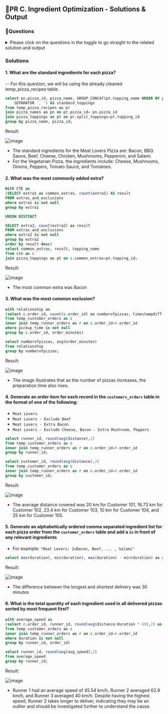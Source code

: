## 🍕PR C. Ingredient Optimization - Solutions & Output

### 🍕Questions 

<details>

<summary>Please click on the questions in the toggle to go straight to the related solution and output </summary>

1. What are the standard ingredients for each pizza?(#1-what-are-the-standard-ingredients-for-each-pizza)
2. What was the most commonly added extra?
3. What was the most common exclusion?
4. Generate an order item for each record in the `customers_orders` table in the format of one of the following:
   - `Meat Lovers`
   - `Meat Lovers - Exclude Beef`
   - `Meat Lovers - Extra Bacon`
   - `Meat Lovers - Exclude Cheese, Bacon - Extra Mushroom, Peppers`
5. Generate an alphabetically ordered comma separated ingredient list for each pizza order from the `customer_orders` table and add a `2x` in front of any relevant ingredients
  - For example: `"Meat Lovers: 2xBacon, Beef, ... , Salami"`
6. What is the total quantity of each ingredient used in all delivered pizzas sorted by most frequent first?

</details>

### Solutions 

#### 1. What are the standard ingredients for each pizza?
-- For this question, we will be using the already cleaned temp_pizza_recipes table.

```sql
select pn.pizza_id, pizza_name, GROUP_CONCAT(pt.topping_name ORDER BY pt.topping_name 
	SEPARATOR ', ') AS standard_toppings
from temp_pizza_recipes as pr
join pizza_names as pn on pr.pizza_id= pn.pizza_id
join pizza_toppings as pt on pr.split_toppings=pt.topping_id
group by pizza_name, pizza_id;
```
Result: 

![image](https://github.com/user-attachments/assets/22d5f354-86cd-4d84-894a-90afdfe05a78)

- The standard ingredients for the Meat Lovers Pizza are: Bacon, BBQ Sauce, Beef, Cheese, Chicken, Mushrooms, Pepperoni, and Salami.
- For the Vegetarian Pizza, the ingredients include: Cheese, Mushrooms, Onions, Peppers, Tomato Sauce, and Tomatoes.

#### 2. What was the most commonly added extra?

```sql
With CTE as 
(SELECT extra1 as common_extras, count(extra1) AS result
FROM extras_and_exclusions
where extras is not null 
group by extra1

UNION DISTINCT

SELECT extra2, count(extra2) as result
FROM extras_and_exclusions
where extra2 is not null
group by extra2 
order by result desc)
select common_extras, result, topping_name
from cte as c 
join pizza_toppings as pt on c.common_extras=pt.topping_id;
```
Result: 

![image](https://github.com/user-attachments/assets/dada893a-2c6c-444c-a905-a7c60850923c)

- The most common extra was Bacon

#### 3. What was the most common exclusion?
```sql
with relationship as 
(select c.order_id, count(c.order_id) as numberofpizzas, timestampdiff(minute, ordertime, pickup_time) as order_minutes
from temp_customer_orders as c 
inner join temp_runner_orders as r on c.order_id=r.order_id
where pickup_time is not null
group by c.order_id, order_minutes)

select numberofpizzas, avg(order_minutes)
from relationship
group by numberofpizzas;

```
Result:

![image](https://github.com/user-attachments/assets/ec449ec3-fcfd-4481-bdd6-f9681182208c)

- The image illustrates that as the number of pizzas increases, the preparation time also rises.

#### 4. Generate an order item for each record in the `customers_orders` table in the format of one of the following:
   - `Meat Lovers`
   - `Meat Lovers - Exclude Beef`
   - `Meat Lovers - Extra Bacon`
   - `Meat Lovers - Exclude Cheese, Bacon - Extra Mushroom, Peppers`

```sql
select runner_id, round(avg(distance),2)
from temp_customer_orders as c 
inner join temp_runner_orders as r on c.order_id=r.order_id
group by runner_id;

select customer_id, round(avg(distance),2)
from temp_customer_orders as c 
inner join temp_runner_orders as r on c.order_id=r.order_id
group by customer_id;
```

Result: 

![image](https://github.com/user-attachments/assets/4ea1c259-2c5d-4b18-ad05-9125f7f33763)

- The average distance covered was 20 km for Customer 101, 16.73 km for Customer 102, 23.4 km for Customer 103, 10 km for Customer 104, and 25 km for Customer 105.
  
#### 5. Generate an alphabetically ordered comma separated ingredient list for each pizza order from the `customer_orders` table and add a `2x` in front of any relevant ingredients
  - For example: `"Meat Lovers: 2xBacon, Beef, ... , Salami"`
    
```sql
select max(duration), min(duration), max(duration) - min(duration) as difference from temp_runner_orders;
```
Result: 

![image](https://github.com/user-attachments/assets/360ed4d9-b60a-48c0-ab13-c9c852e0abcb)

- The difference between the longest and shortest delivery was 30 minutes
  
#### 6. What is the total quantity of each ingredient used in all delivered pizzas sorted by most frequent first?

```sql
with average_speed as 
(select c.order_id, runner_id, round(avg(distance/duration * 60),2) as avg_speed
from temp_customer_orders as c 
inner join temp_runner_orders as r on c.order_id=r.order_id
where duration is not null 
group by runner_id, order_id) 

select runner_id, round(avg(avg_speed),2)
from average_speed
group by runner_id; 
```
Result: 

![image](https://github.com/user-attachments/assets/045cf2c0-c968-4b0c-a6de-ff2158337b6f)

- Runner 1 had an average speed of 45.54 km/h, Runner 2 averaged 62.9 km/h, and Runner 3 averaged 40 km/h. Despite having the highest speed, Runner 2 takes longer to deliver, indicating they may be an outlier and should be investigated further to understand the cause.
 

